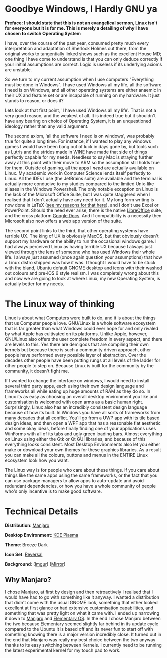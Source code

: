 # Goodbye Windows, I Hardly GNU ya

**Preface: I should state that this is not an evangelical sermon, Linux isn't for everyone but it is for me. This is merely a detailing of why I have chosen to switch Operating System**

I have, over the course of the past year, consumed pretty much every interpretation and adaptation of Sherlock Holmes out there, from the original works to tangentially linked shows such as the excellent House MD; one thing I have come to understand is that you can only deduce correctly if your initial assumptions are correct. Logic is useless if its underlying axioms are unstable.

So we turn to my current assumption when I use computers "Everything must be done in Windows". I have used Windows all my life, all the software I need is on Windows, and all other operating systems are either anaemic in their UX and feature set or are incapable of running on my hardware. It just stands to reason, or does it?

Lets look at that first point, 'I have used Windows all my life'. That is not a very good reason, and the weakest of all. It is indeed true but it shouldn't have any bearing on choice of Operating System, it is an unquestioned ideology rather than any valid argument.

The second axiom, 'all the software I need is on windows', was probably true for quite a long time. For instance, if I wanted to play any windows games I would have been bang out of luck in days gone by, but tools such as [Lutris](https://lutris.net/) and the strides made in [WINE](https://www.winehq.org/) have made that side of things perfectly capable for my needs. Needless to say Mac is straying further away at this point with their move to ARM so the assumption still holds true for them. Outside of gaming, all the apps I *need* are actually available on Linux. My academic work in Computer Science lends itself perfectly to Linux. All the IDEs I use (the JetBrains suite) are available and the terminal is actually more conducive to my studies compared to the limited Unix-like aliases in the Windows Powershell. The only notable exception on Linux is the lack of the Microsoft Office Suite, but I was quite staggered when I realised that I don't actually have any need for it. My long form writing is now done in LaTeX ([see my reasons for that here](https://www.lukebriggs.dev/17)), and I don't use Excel or PowerPoint. Should the need ever arise, there is the native [LibreOffice](https://www.libreoffice.org/) suite, and the cross platform [Google Docs](https://docs.google.com). And if compatibility is a necessity then Microsoft also now offers a web app version of the suite.

The second point links to the third, that other operating systems have terrible UX. The king of UX is obviously MacOS, but that obviously doesn't support my hardware or the ability to run the occasional windows game. I had always perceived Linux as having terrible UX because I always just viewed through the lens of someone who has used Windows their whole life. I always just assumed (once again question your assumptions) that how a Linux distro shipped was how it was. I thought I would have to be stuck with the bland, Ubuntu default GNOME desktop and icons with their washed out colours and pre-iOS 6 style realism. I was completely wrong about this and now we are going to look at where Linux, my new Operating System, is actually better for my needs.



# The Linux way of thinking

Linux is about what Computers were built to do, and it is about the things that us Computer people love. GNU/Linux is a whole software ecosystem that is far greater than what Windows could ever hope for and only rivaled by what Apple has cultivated on its platforms. Unlike Apple, however, GNU/Linux also offers the user complete freedom in every aspect, and there are levels to this. Yes there are demigods that are compiling their own kernels but because there is such a community driven approach, other people have performed every possible layer of abstraction. Over the decades other people have been putting rungs at all levels of the ladder for other people to step on. Because Linux is built for the community by the community, it doesn't fight me.

If I wanted to change the interface on windows, I would need to install several third party apps, each using their own design language and frameworks all while eating up huge amounts of RAM as they do so. In Linux its as easy as choosing an overall desktop environment you like and customisation is welcomed with open arms as a basic human right. Surprisingly, Linux also has an incredibly consistent design language because of how its built. In Windows you have all sorts of frameworks from many decades that all conflict. You'll go from a UWP app with its tile based design ideas, and then open a WPF app that has a reasonable flat aesthetic and some okay ideas, before finally finding one of your applications uses WinForms with all of its tabs and ugly green loading bars. Almost everything on Linux using either the Gtk or Qt GUI libraries, and because of this everything looks consistent. Most Desktop Environments also let you either make or download your own themes for these graphics libraries. As a result you can make all the colours, buttons and menus in the ENTIRE Linux ecosystem look how you want.

The Linux way is for people who care about these things. If you care about things like the same apps using the same frameworks, or the fact that you can use package managers to allow apps to auto-update and avoid redundant dependencies, or how you have a whole community of people who's only incentive is to make good software.

# Technical Details

**Distribution**: [Manjaro](https://manjaro.org/)

**Desktop Environment**: [KDE Plasma](https://kde.org/plasma-desktop/)

**Theme**: Breeze Dark

**Icon Set**: [Reversal](https://github.com/yeyushengfan258/Reversal-icon-theme)

**Background**: ([Imgur](https://i.imgur.com/DUXXqM2.jpg)) ([Mirror](/static/postimages/13/themagichour.png))

## Why Manjaro?

I chose Manjaro, at first by design and then retroactively I realised that I would have had to go with something like it anyway. I wanted a distribution that didn't come with the usual GNOME look, something that either looked excellent at first glance or had extensive customisation capabilities, and something that was pretty light on what it came with. I ended up narrowing it down to [Manjaro](https://manjaro.org/) and [Elementary OS](https://elementary.io/). In the end I chose Manjaro between the two because Elementary seemed slightly far behind in its update cycle compared to the Ubuntu it is based off and its never fun to start off with something knowing there is a major version incredibly close. It turned out in the end that Manjaro was really my best choice between the two anyway thanks to its easy switching between Kernels. I currently need to be running the latest experimental kernel for my touch pad to work.


